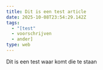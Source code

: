 ```yaml
---
title: Dit is een test article
date: 2025-10-08T23:54:29.142Z
tags:
  - "[test"
  - voorschrijven
  - ander]
type: web
---
```

Dit is een test waar komt die te staan